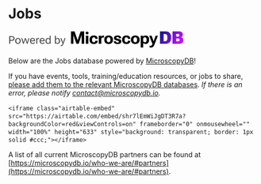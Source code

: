 # Jobs
[![MicroscopyDB logo](../images/microsocpyDB_logo-black.png)](https://microscopydb.io)

Below are the Jobs database powered by [MicroscopyDB](https://microscopydb.io)! 

If you have events, tools, training/education resources, or jobs to share, [please add them to the relevant MicroscopyDB databases](https://microscopydb.io/#add). *If there is an error, please notify [contact@microscopydb.io](mailto:contact@microscopydb.io).*

````{div} full-width
<iframe class="airtable-embed" src="https://airtable.com/embed/shr7lEmWiJgDT3R7a?backgroundColor=red&viewControls=on" frameborder="0" onmousewheel="" width="100%" height="633" style="background: transparent; border: 1px solid #ccc;"></iframe>
````

A list of all current MicroscopyDB partners can be found at [https://microscopydb.io/who-we-are/#partners](https://microscopydb.io/who-we-are/#partners).
